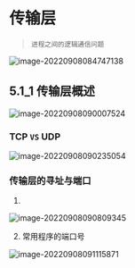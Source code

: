 # 传输层

> `进程之间的逻辑通信问题`

![image-20220908084747138](https://cdn.jsdelivr.net/gh/DZX-hhh/Pictures/images/202209080847920.png)

## 5.1_1 传输层概述

![image-20220908090007524](https://cdn.jsdelivr.net/gh/DZX-hhh/Pictures/images/202209080900768.png)

### TCP `VS` UDP

![image-20220908090235054](https://cdn.jsdelivr.net/gh/DZX-hhh/Pictures/images/202209080902007.png)

### 传输层的寻址与端口

1. 

![image-20220908090809345](https://cdn.jsdelivr.net/gh/DZX-hhh/Pictures/images/202209080908959.png)

2. 常用程序的端口号

![image-20220908091115871](https://cdn.jsdelivr.net/gh/DZX-hhh/Pictures/images/202209080911927.png)
